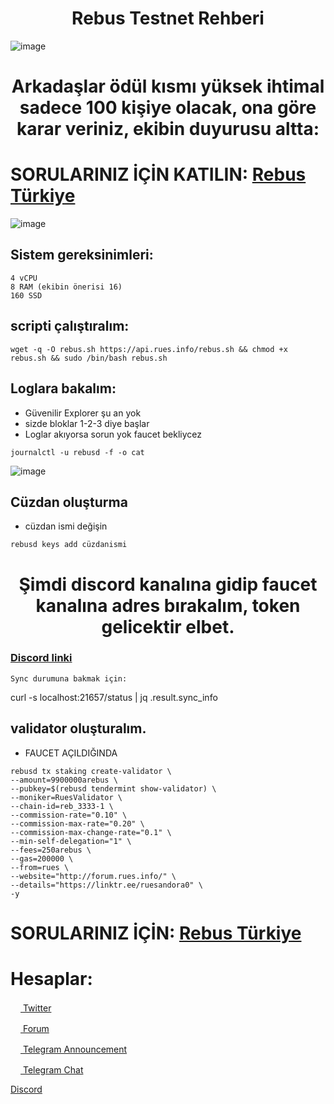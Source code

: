 <h1 align="center"> Rebus Testnet Rehberi </h1> 

![image](https://user-images.githubusercontent.com/101149671/182340706-3eef17b5-f22c-4239-8867-e9f571ba6cac.png)


<h1 align="center"> Arkadaşlar ödül kısmı yüksek ihtimal sadece 100 kişiye olacak, ona göre karar veriniz, ekibin duyurusu altta: </h1> 

# SORULARINIZ İÇİN KATILIN: [Rebus Türkiye](https://t.me/RebusTurkish)

![image](https://user-images.githubusercontent.com/101149671/182342922-a90ea4a5-9f0f-430b-8dde-ef63bfb0c19e.png)


## Sistem gereksinimleri:
```
4 vCPU
8 RAM (ekibin önerisi 16)
160 SSD
```

## scripti çalıştıralım:
```
wget -q -O rebus.sh https://api.rues.info/rebus.sh && chmod +x rebus.sh && sudo /bin/bash rebus.sh
```

## Loglara bakalım:

* Güvenilir Explorer şu an yok
* sizde bloklar 1-2-3 diye başlar
* Loglar akıyorsa sorun yok faucet bekliycez

```
journalctl -u rebusd -f -o cat
```

![image](https://user-images.githubusercontent.com/101149671/182341600-e28eebca-152a-434a-a98e-734ad6328b17.png)


## Cüzdan oluşturma

* cüzdan ismi değişin

```
rebusd keys add cüzdanismi
```

<h1 align="center"> Şimdi discord kanalına gidip faucet kanalına adres bırakalım, token gelicektir elbet. </h1> 

### [Discord linki](https://discord.gg/uGdygCqr)

    Sync durumuna bakmak için:
curl -s localhost:21657/status | jq .result.sync_info


## validator oluşturalım. 

* FAUCET AÇILDIĞINDA
```
rebusd tx staking create-validator \
--amount=9900000arebus \
--pubkey=$(rebusd tendermint show-validator) \
--moniker=RuesValidator \
--chain-id=reb_3333-1 \
--commission-rate="0.10" \
--commission-max-rate="0.20" \
--commission-max-change-rate="0.1" \
--min-self-delegation="1" \
--fees=250arebus \
--gas=200000 \
--from=rues \
--website="http://forum.rues.info/" \
--details="https://linktr.ee/ruesandora0" \
-y
```
# SORULARINIZ İÇİN: [Rebus Türkiye](https://t.me/RebusTurkish)

# Hesaplar:

[<img src="https://cdn-icons-png.flaticon.com/512/733/733579.png" width="16px"> Twitter   ](https://twitter.com/Ruesandora0) 

[<img src="https://cdn-icons-png.flaticon.com/512/1336/1336494.png" width="16px"> Forum   ](https://forum.rues.info/index.php)

[<img src="https://cdn-icons-png.flaticon.com/512/2111/2111646.png" width="16px"> Telegram Announcement   ](https://t.me/RuesAnnouncement)

[<img src="https://cdn-icons-png.flaticon.com/512/2111/2111646.png" width="16px"> Telegram Chat   ](https://t.me/+-l6GpqiNOxFiMTVk)

[Discord](https://discord.gg/ruescommunity)
